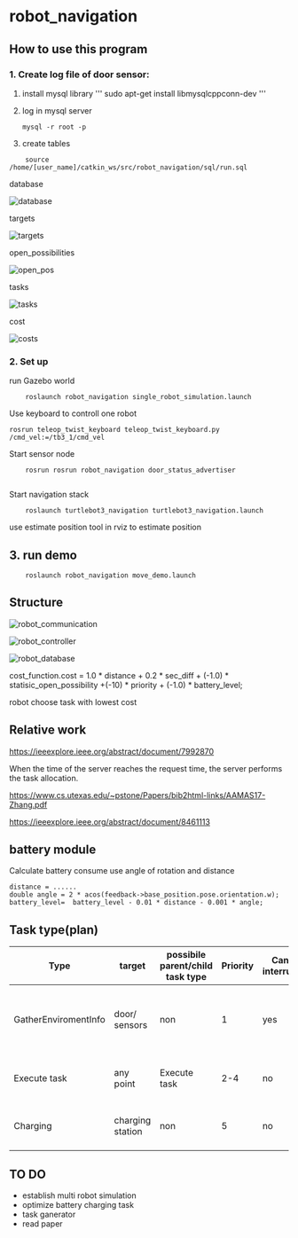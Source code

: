# robot_navigation
## How to use this program

### 1.  Create log file of door sensor:
1. install mysql library
'''
sudo apt-get install libmysqlcppconn-dev
'''

2. log in mysql server 

    `mysql -r root -p`

3. create tables
```
    source /home/[user_name]/catkin_ws/src/robot_navigation/sql/run.sql
```
database 

![database](./img/robot-database.png)

targets

![targets](./img/targets.png)

open_possibilities

![open_pos](./img/open_possibilities.png)

tasks

![tasks](./img/tasks.png)

cost

![costs](./img/costs.png)

### 2. Set up

run Gazebo world

```
    roslaunch robot_navigation single_robot_simulation.launch
```
Use keyboard to controll one robot 

```
rosrun teleop_twist_keyboard teleop_twist_keyboard.py /cmd_vel:=/tb3_1/cmd_vel
```

Start sensor node

```
    rosrun rosrun robot_navigation door_status_advertiser
	
```
Start navigation stack

```
    roslaunch turtlebot3_navigation turtlebot3_navigation.launch

```
use estimate position tool in rviz to estimate position

## 3. run demo
```
    roslaunch robot_navigation move_demo.launch
```
## Structure
![robot_communication](./img/robot-communication.png)

![robot_controller](./img/robot-robotController.png)

![robot_database](./img/robot-database.png)

cost_function.cost = 1.0 * distance + 0.2 * sec_diff + (-1.0) * statisic_open_possibility +(-10) * priority  +  (-1.0) * battery_level;

robot choose task with lowest cost


## Relative work

https://ieeexplore.ieee.org/abstract/document/7992870

When the time of the server reaches the request time, the server performs the task allocation. 

https://www.cs.utexas.edu/~pstone/Papers/bib2html-links/AAMAS17-Zhang.pdf

https://ieeexplore.ieee.org/abstract/document/8461113


## battery module

Calculate battery consume use angle of rotation and distance

```
distance = ......
double angle = 2 * acos(feedback->base_position.pose.orientation.w);
battery_level=  battery_level - 0.01 * distance - 0.001 * angle;

```

## Task type(plan)
| Type             | target |possibile parent/child task type    | Priority | Can be interrupted | If can not arrive the goal        | If door closed       / charging station not empty                                                |   |
|----------------------|----------|----------|----------|--------------------|--------------------------------------------------|-------------------------------------------------------------------------------|---|
| GatherEnviromentInfo  | door/ sensors | non | 1      | yes                | put task into table(Error) and get another best task                            | put task into table(RanToCompletion), update pos_table | 
| Execute task             | any point |Execute task |2-4        | no                 | put task into table(Error), alarm                            | robot wait outside the door ,  alarm                                                  |   |
| Charging               | charging station | non | 5        | no                 | put task into table(Error), alarm | check another station                           |   |


## TO DO

- establish multi robot simulation
- optimize battery charging task
- task ganerator
- read paper

